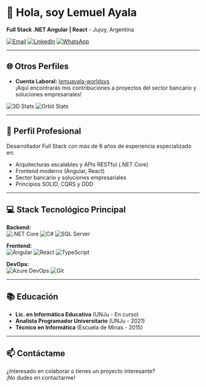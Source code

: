 # 👋 Hola, soy Lemuel Ayala 
**Full Stack .NET Angular | React** - Jujuy, Argentina

[![Email](https://img.shields.io/badge/Email-lemuayala@gmail.com-D14836?style=flat&logo=gmail)](mailto:lemuayala@gmail.com)
[![LinkedIn](https://img.shields.io/badge/LinkedIn-Lemuel_Ayala-0077B5?style=flat&logo=linkedin)](https://www.linkedin.com/in/lemuayala/)
[![WhatsApp](https://img.shields.io/badge/WhatsApp-+54_388_522_9971-25D366?style=flat&logo=whatsapp)](https://wa.me/543885229971)

---

## 🌐 Otros Perfiles
- **Cuenta Laboral:** [lemuayala-worldsys](https://github.com/lemuayala-worldsys)  
  ¡Aquí encontrarás mis contribuciones a proyectos del sector bancario y soluciones empresariales!

![3D Stats](https://github-profile-summary-cards.vercel.app/api/cards/profile-details?username=lemuayala&theme=dark)
![Orbit Stats](https://github-readme-stats.vercel.app/api?username=lemuayala&show_icons=true&theme=dark&border_radius=10)


---

## 🚀 Perfil Profesional
Desarrollador Full Stack con más de 6 años de experiencia especializado en:
- Arquitecturas escalables y APIs RESTful (.NET Core)
- Frontend moderno (Angular, React)
- Sector bancario y soluciones empresariales
- Principios SOLID, CQRS y DDD

---

## 💻 Stack Tecnológico Principal
**Backend:**  
![.NET Core](https://img.shields.io/badge/.NET-5C2D91?style=for-the-badge&logo=.net&logoColor=white)
![C#](https://img.shields.io/badge/C%23-239120?style=for-the-badge&logo=c-sharp&logoColor=white)
![SQL Server](https://img.shields.io/badge/Microsoft_SQL_Server-CC2927?style=for-the-badge&logo=microsoft-sql-server&logoColor=white)

**Frontend:**  
![Angular](https://img.shields.io/badge/Angular-DD0031?style=for-the-badge&logo=angular&logoColor=white)
![React](https://img.shields.io/badge/React-20232A?style=for-the-badge&logo=react&logoColor=61DAFB)
![TypeScript](https://img.shields.io/badge/TypeScript-007ACC?style=for-the-badge&logo=typescript&logoColor=white)

**DevOps:**  
![Azure DevOps](https://img.shields.io/badge/Azure_DevOps-0078D7?style=for-the-badge&logo=azure-devops&logoColor=white)
![Git](https://img.shields.io/badge/GIT-E44C30?style=for-the-badge&logo=git&logoColor=white)


---

## 📚 Educación
- **Lic. en Informática Educativa** (UNJu - En curso)
- **Analista Programador Universitario** (UNJu - 2021)
- **Técnico en Informática** (Escuela de Minas - 2015)

---

## 📫 Contáctame
¿Interesado en colaborar o tienes un proyecto interesante?  
¡No dudes en contactarme!
